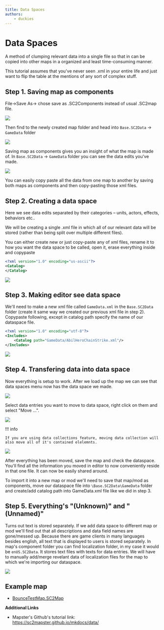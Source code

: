 ```yaml
---
title: Data Spaces
authors:
    - duckies
---
```


# Data Spaces

A method of clumping relevant data into a single file so that in can be copied into other maps in a organized and least time-consuming manner.

This tutorial assumes that you've never seen .xml in your entire life and just want to flip the table at the mentions of any sort of complex stuff.

## Step 1. Saving map as components

File->Save As-> chose save as .SC2Components instead of usual .SC2map file.

![](./data-spaces/7a7c2e19fe350e07246ebce2a2c5dedc1aed007f.png)

Then find to the newly created map folder and head into `Base.SC2Data` -> `GameData` folder

![](./data-spaces/d24fac19396186c19b2f8ad4bcc82d76f5dcfcf9.png)

Saving map as components gives you an insight of what the map is made of. In `Base.SC2Data` -> `GameData` folder you can see the data edits you've made.

![](./data-spaces/ce9096c22e61b820b7dc61f3c591c5834f791d27.png)

You can easily copy paste all the data from one map to another by saving both maps as components and then copy-pasting those xml files.

## Step 2. Creating a data space

Here we see data edits separated by their categories – units, actors, effects, behaviors etc..

We will be creating a single .xml file in which all of our relevant data will be stored (rather than being split over multiple different files).

You can either create new or just copy-paste any of xml files, rename it to how you want the data space to be called, open it, erase everything inside and copypaste

```xml
<?xml version="1.0" encoding="us-ascii"?>
<Catalog>
</Catalog>
```

![](./data-spaces/0bef7176c983a4cdf417abecd0644374b927c1e8.png)


## Step 3. Making editor see data space

We'll need to make a new xml file called `GameData.xml` in the `Base.SC2Data` folder (create it same way we created our previous xml file in step 2). Copypaste following, except in catalog path specify the name of our dataspace file.

```xml
<?xml version="1.0" encoding="utf-8"?>
<Includes>
    <Catalog path="GameData/AbilHeroChainStrike.xml"/>
</Includes>
```

![](./data-spaces/b666aef6f73b61cb64b79e542e37e57d5e918321.png)

## Step 4. Transfering data into data space

Now everything is setup to work. After we load up the map we can see that data spaces menu now has the data space we made.

![](./data-spaces/d1c42025870c4bbd280c23d03083545f8b0b71da.png)

Select data entries you want to move to data space, right click on them and select "Move ...".

![](./data-spaces/10db63dea886ac1099c752e12ebbc47dfa4c85aa.png)

!!! info

    If you are using data collections feature, moving data collection will also move all of it's contained elelemnts.

![](./data-spaces/cf0678e56d9cb6f5d63c4ffad849a215ac6a1eef.png)

After everything has been moved, save the map and check the dataspace. You'll find all the information you moved in editor to now conveniently reside in that one file. It can now be easily shared around.

To import it into a new map or mod we'll need to save that map/mod as components, move our dataspace file into `\Base.SC2Data\GameData` folder and create/add catalog path into GameData.xml file like we did in step 3.

## Step 5. Everything's "(Unknown)" and "(Unnamed)"

Turns out text is stored separately. If we add data space to different map or mod we'll find out that all descriptions and data field names are gone/messed up. Because there are game clients in many languages besides english, all text that is displayed to users is stored separately. In map's component folder you can find localization folder, in my case it would be `enUS.SC2Data`. It stores text files with texts for data entries. We will have to manually add/merge revelant data of localization files for the map to which we're importing our dataspace.

![](./data-spaces/4465131cbdddc78685fd15dfe02108fe0097d014.png)

## Example map

* [BounceTestMap.SC2Map](./data-spaces/BounceTestMap.SC2Map)

**Additional Links**

- Mapster's Github's tutorial link: <https://sc2mapster.github.io/mkdocs/data/>
